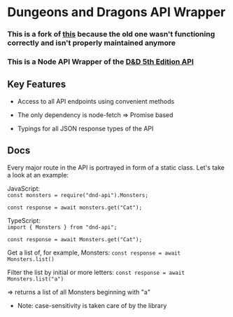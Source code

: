 # Dungeons and Dragons API Wrapper

### This is a fork of [this](https://github.com/Satoqz/dnd-api) because the old one wasn't functioning correctly and isn't properly maintained anymore

### This is a Node API Wrapper of the [D&D 5th Edition API](http://www.dnd5eapi.co/)

## Key Features

- Access to all API endpoints using convenient methods

- The only dependency is node-fetch => Promise based

- Typings for all JSON response types of the API

## Docs

Every major route in the API is portrayed in form of a static class.
Let's take a look at an example:

JavaScript:<br>
`const monsters = require("dnd-api").Monsters;`<br>

`const response = await monsters.get("Cat");`

TypeScript:<br>
`import { Monsters } from "dnd-api";`<br>

`const response = await Monsters.get("Cat");`

Get a list of, for example, Monsters:
`const response = await Monsters.list()`

Filter the list by initial or more letters:
`const response = await Monsters.list("a")`<br>

=> returns a list of all Monsters beginning with "a"

- Note: case-sensitivity is taken care of by the library
